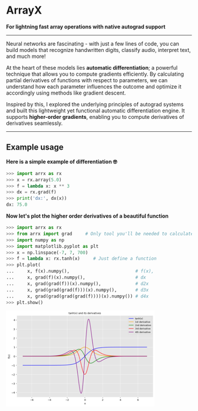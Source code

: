 # ArrayX

**For lightning fast array operations with native autograd support**

---

Neural networks are fascinating - with just a few lines of code, you can build models that recognize handwritten digits, classify audio, interpret text, and much more!

At the heart of these models lies **automatic differentiation**; a powerful technique that allows you to compute gradients efficiently. By calculating partial derivatives of functions with respect to parameters, we can understand how each parameter influences the outcome and optimize it accordingly using methods like gradient descent.

Inspired by this, I explored the underlying principles of autograd systems and built this lightweight yet functional automatic differentiation engine. It supports **higher-order gradients**, enabling you to compute derivatives of derivatives seamlessly.

---

## Example usage

**Here is a simple example of differentiation 🤓**
```python
>>> import arrx as rx
>>> x = rx.array(5.0)
>>> f = lambda x: x ** 3
>>> dx = rx.grad(f)
>>> print('dx:', dx(x))
dx: 75.0
```
**Now let's plot the higher order derivatives of a beautiful function**

```python
>>> import arrx as rx 
>>> from arrx import grad     # Only tool you'll be needed to calculate precise gradients
>>> import numpy as np
>>> import matplotlib.pyplot as plt
>>> x = np.linspace(-7, 7, 700)
>>> f = lambda x: rx.tanh(x)     # Just define a function
>>> plt.plot(
...     x, f(x).numpy(),                         # f(x),
...     x, grad(f)(x).numpy(),                   # dx
...     x, grad(grad(f))(x).numpy(),             # d2x
...     x, grad(grad(grad(f)))(x).numpy(),       # d3x
...     x, grad(grad(grad(grad(f))))(x).numpy()) # d4x
>>> plt.show()
```
<img src="plots/tanh_plots.png" alt="Plot of tanh and its derivatives" width="80%">
